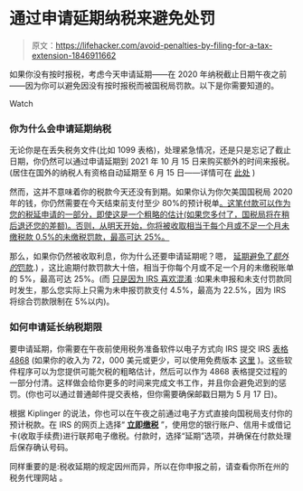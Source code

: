 # 通过申请延期纳税来避免处罚

> 原文：<https://lifehacker.com/avoid-penalties-by-filing-for-a-tax-extension-1846911662>

如果你没有按时报税，考虑今天申请延期——在 2020 年纳税截止日期午夜之前——因为你可以避免因没有按时报税而被国税局罚款。以下是你需要知道的。

Watch

### **你为什么会申请延期纳税**

无论你是在丢失税务文件(比如 1099 表格)，处理紧急情况，还是只是忘记了截止日期，你仍然可以通过申请延期到 2021 年 10 月 15 日来购买额外的时间来报税。(居住在国外的纳税人有资格自动延期至 6 月 15 日——详情可在 [此处](https://www.kiplinger.com/taxes/tax-deadline/601054/tax-extension-how-to-get-extra-time-to-file-your-taxes#:~:text=File%20Form%204868%20or%20Pay,4868%20by%20mail%20or%20electronically.) )

然而，这并不意味着你的税款今天还没有到期。如果你认为你欠美国国税局 2020 年的钱，你仍然需要在今天结束前支付至少 80%的预计税单[。这笔付款可以作为您的税延申请的一部分，即使这是一个粗略的估计(如果您多付了，国税局将在稍后退还您的差额)。否则，从明天开始，你将被收取相当于每个月或不足一个月未缴税款 0.5%的未缴税罚款，最高可达 25%。](https://www.efile.com/tax-penalties/) 

那么，如果你仍然被收取利息，你为什么还要申请延期呢？嗯， [延期避免了*额外的*罚款](https://www.taxdebthelp.com/tax-problems/unfiled-tax-returns/failure-to-file-penalty#:~:text=With%20an%20extension%2C%20you%20avoid,what%20you%20paid%20last%20year).) ，这比逾期付款罚款大十倍，相当于你每个月或不足一个月的未缴税账单的 5%，最高可达 25%。(而 [只是因为 IRS 喜欢混淆](https://www.irs.gov/irm/part8/irm_08-017-007) :如果未申报和未支付罚款同时发生，那么您实际上只需为未申报罚款支付 4.5%，最高为 22.5%，因为 IRS 将综合罚款限制在 5%以内)。

### **如何申请延长纳税期限**

要申请延期，你需要在午夜前使用税务准备软件以电子方式向 IRS 提交 IRS [表格 4868](https://www.irs.gov/pub/irs-pdf/f4868.pdf) (如果你的收入为 72，000 美元或更少，可以使用免费版本 [这里](https://www.irs.gov/filing/free-file-do-your-federal-taxes-for-free) )。这些软件程序可以为您提供可能欠税的粗略估计，然后可以作为 4868 表格提交过程的一部分付清。这样做会给你更多的时间来完成文书工作，并且你会避免迟到的惩罚。(你也可以通过普通邮件提交表格，但你需要确保邮戳日期为 5 月 17 日)。

根据 Kiplinger 的说法，你也可以在午夜之前通过电子方式直接向国税局支付你的预计税款。在 IRS 的网页上选择“ [**立即缴税**](https://www.irs.gov/payments) ”，使用您的银行账户、信用卡或借记卡(收取手续费)进行联邦电子缴税。付款时，选择“延期”选项，并确保在付款处理后保存确认号码。

同样重要的是:税收延期的规定因州而异，所以在你申报之前，请查看你所在州的税务代理网站 。